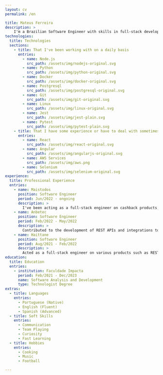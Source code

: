 ```yaml
---
layout: cv
permalink: /en

title: Mateus Ferreira
description: >
    I'm a Brazilian Software Engineer with skills in full-stack development. I consider myself a flexible professional and a problem solver after all. 
technologies:
  title: Technologies
  sections:
    - title: That I've been working with on a daily basis
      entries:
        - name: Node.js
          src_path: /assets/img/nodejs-original.svg
        - name: Python
          src_path: /assets/img/python-original.svg
        - name: Docker
          src_path: /assets/img/docker-original.svg
        - name: Postgresql
          src_path: /assets/img/postgresql-original.svg
        - name: Git 
          src_path: /assets/img/git-original.svg
        - name: Linux
          src_path: /assets/img/linux-original.svg
        - name: Jest
          src_path: /assets/img/jest-plain.svg
        - name: Pytest
          src_path: /assets/img/pytest-plain.svg
    - title: That I have some experience or have to deal with sometimes
      entries:
        - name: React
          src_path: /assets/img/react-original.svg
        - name: Angular
          src_path: /assets/img/angularjs-original.svg
        - name: AWS Services
          src_path: /assets/img/aws.png
        - name: Selenium
          src_path: /assets/img/selenium-original.svg
experience:
  title: Professional Experience
  entries:
    - name: Maistodos
      position: Software Engineer
      period: Jun/2022 - ongoing
      description: >
        I've been acting as a full-stack engineer on cashback products, colaborating to the entire development lifecycle including development, testing, bug fixing, code review, requirements analisys, etc.
    - name: Anbetec
      position: Software Engineer
      period: Feb/2022 - May/2022
      description: >
        Contributed to the development of REST APIs and integrations to ERP systems for a short period of time.
    - name: Haittane
      position: Software Engineer
      period: Aug/2021 - Feb/2022
      description: >
        Acted as a full-stack engineer on various products such as REST APIs and websites for different clients. Actively contributed to the development of software features and POCs, as well as bug fixing.
education:
  title: Education
  entries:
    - institution: Faculdade Impacta
      period: Feb/2021 - Dec/2023
      name: Software Analysis and Development
      type: Technologist Degree
extras:
  - title: Languages
    entries:
      - Portuguese (Native)
      - English (Fluent)
      - Spanish (Advanced)
  - title: Soft Skills
    entries:
      - Communication
      - Team Playing
      - Curiosity
      - Fast Learning
  - title: Hobbies
    entries:
      - Cooking
      - Music
      - Football

---
```

